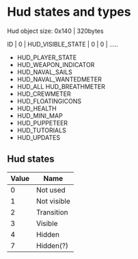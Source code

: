 # Hud states and types

Hud object size: 0x140 | 320bytes

ID | 0 | HUD_VISIBLE_STATE | 0 | 0 | .....

- HUD_PLAYER_STATE 
- HUD_WEAPON_INDICATOR 
- HUD_NAVAL_SAILS 
- HUD_NAVAL_WANTEDMETER 
- HUD_ALL HUD_BREATHMETER 
- HUD_CREWMETER 
- HUD_FLOATINGICONS 
- HUD_HEALTH 
- HUD_MINI_MAP
- HUD_PUPPETEER 
- HUD_TUTORIALS 
- HUD_UPDATES

## Hud states
| Value  | Name |
| ------------- | ------------- |
| 0  | Not used   |
| 1   | Not visible  |
| 2   | Transition  |
| 3   | Visible  |
| 4   | Hidden  |
| 7 |  Hidden(?) |
